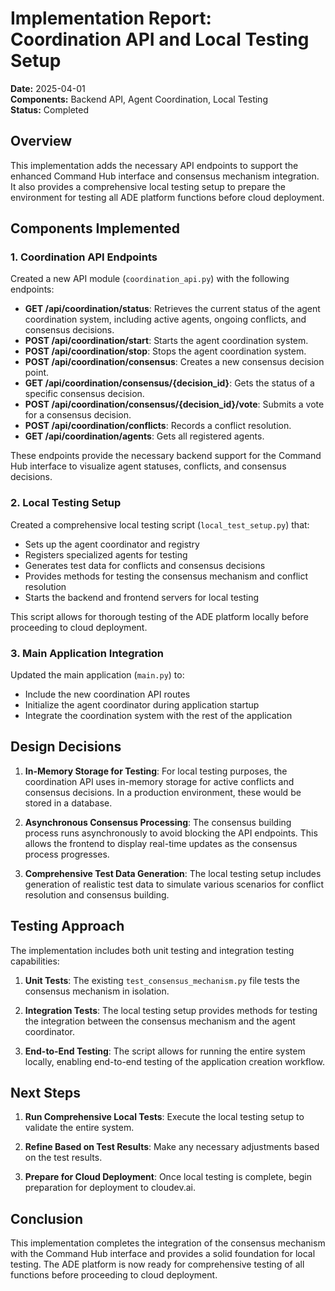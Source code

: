 # Implementation Report: Coordination API and Local Testing Setup

**Date:** 2025-04-01  
**Components:** Backend API, Agent Coordination, Local Testing  
**Status:** Completed  

## Overview

This implementation adds the necessary API endpoints to support the enhanced Command Hub interface and consensus mechanism integration. It also provides a comprehensive local testing setup to prepare the environment for testing all ADE platform functions before cloud deployment.

## Components Implemented

### 1. Coordination API Endpoints

Created a new API module (`coordination_api.py`) with the following endpoints:

- **GET /api/coordination/status**: Retrieves the current status of the agent coordination system, including active agents, ongoing conflicts, and consensus decisions.
- **POST /api/coordination/start**: Starts the agent coordination system.
- **POST /api/coordination/stop**: Stops the agent coordination system.
- **POST /api/coordination/consensus**: Creates a new consensus decision point.
- **GET /api/coordination/consensus/{decision_id}**: Gets the status of a specific consensus decision.
- **POST /api/coordination/consensus/{decision_id}/vote**: Submits a vote for a consensus decision.
- **POST /api/coordination/conflicts**: Records a conflict resolution.
- **GET /api/coordination/agents**: Gets all registered agents.

These endpoints provide the necessary backend support for the Command Hub interface to visualize agent statuses, conflicts, and consensus decisions.

### 2. Local Testing Setup

Created a comprehensive local testing script (`local_test_setup.py`) that:

- Sets up the agent coordinator and registry
- Registers specialized agents for testing
- Generates test data for conflicts and consensus decisions
- Provides methods for testing the consensus mechanism and conflict resolution
- Starts the backend and frontend servers for local testing

This script allows for thorough testing of the ADE platform locally before proceeding to cloud deployment.

### 3. Main Application Integration

Updated the main application (`main.py`) to:

- Include the new coordination API routes
- Initialize the agent coordinator during application startup
- Integrate the coordination system with the rest of the application

## Design Decisions

1. **In-Memory Storage for Testing**: For local testing purposes, the coordination API uses in-memory storage for active conflicts and consensus decisions. In a production environment, these would be stored in a database.

2. **Asynchronous Consensus Processing**: The consensus building process runs asynchronously to avoid blocking the API endpoints. This allows the frontend to display real-time updates as the consensus process progresses.

3. **Comprehensive Test Data Generation**: The local testing setup includes generation of realistic test data to simulate various scenarios for conflict resolution and consensus building.

## Testing Approach

The implementation includes both unit testing and integration testing capabilities:

1. **Unit Tests**: The existing `test_consensus_mechanism.py` file tests the consensus mechanism in isolation.

2. **Integration Tests**: The local testing setup provides methods for testing the integration between the consensus mechanism and the agent coordinator.

3. **End-to-End Testing**: The script allows for running the entire system locally, enabling end-to-end testing of the application creation workflow.

## Next Steps

1. **Run Comprehensive Local Tests**: Execute the local testing setup to validate the entire system.

2. **Refine Based on Test Results**: Make any necessary adjustments based on the test results.

3. **Prepare for Cloud Deployment**: Once local testing is complete, begin preparation for deployment to cloudev.ai.

## Conclusion

This implementation completes the integration of the consensus mechanism with the Command Hub interface and provides a solid foundation for local testing. The ADE platform is now ready for comprehensive testing of all functions before proceeding to cloud deployment.
